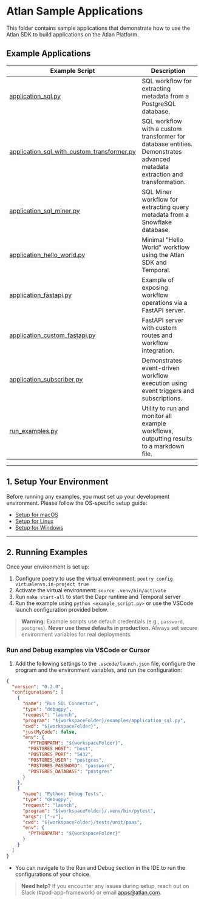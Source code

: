 # Atlan Sample Applications

This folder contains sample applications that demonstrate how to use the Atlan SDK to build applications on the Atlan Platform.

## Example Applications

| Example Script | Description |
|---------------|-------------|
| [application_sql.py](./application_sql.py) | SQL workflow for extracting metadata from a PostgreSQL database. |
| [application_sql_with_custom_transformer.py](./application_sql_with_custom_transformer.py) | SQL workflow with a custom transformer for database entities. Demonstrates advanced metadata extraction and transformation. |
| [application_sql_miner.py](./application_sql_miner.py) | SQL Miner workflow for extracting query metadata from a Snowflake database. |
| [application_hello_world.py](./application_hello_world.py) | Minimal "Hello World" workflow using the Atlan SDK and Temporal. |
| [application_fastapi.py](./application_fastapi.py) | Example of exposing workflow operations via a FastAPI server. |
| [application_custom_fastapi.py](./application_custom_fastapi.py) | FastAPI server with custom routes and workflow integration. |
| [application_subscriber.py](./application_subscriber.py) | Demonstrates event-driven workflow execution using event triggers and subscriptions. |
| [run_examples.py](./run_examples.py) | Utility to run and monitor all example workflows, outputting results to a markdown file. |

---

## 1. Setup Your Environment

Before running any examples, you must set up your development environment. Please follow the OS-specific setup guide:

- [Setup for macOS](../docs/docs/setup/MAC.md)
- [Setup for Linux](../docs/docs/setup/LINUX.md)
- [Setup for Windows](../docs/docs/setup/WINDOWS.md)

---

## 2. Running Examples

Once your environment is set up:

1. Configure poetry to use the virtual environment: `poetry config virtualenvs.in-project true`
2. Activate the virtual environment: `source .venv/bin/activate`
3. Run `make start-all` to start the Dapr runtime and Temporal server
4. Run the example using `python <example_script.py>` or use the VSCode launch configuration provided below.

> **Warning:**
> Example scripts use default credentials (e.g., `password`, `postgres`). **Never use these defaults in production.** Always set secure environment variables for real deployments.

### Run and Debug examples via VSCode or Cursor

1. Add the following settings to the `.vscode/launch.json` file, configure the program and the environment variables, and run the configuration:

```json
{
  "version": "0.2.0",
  "configurations": [
    {
      "name": "Run SQL Connector",
      "type": "debugpy",
      "request": "launch",
      "program": "${workspaceFolder}/examples/application_sql.py",
      "cwd": "${workspaceFolder}",
      "justMyCode": false,
      "env": {
        "PYTHONPATH": "${workspaceFolder}",
        "POSTGRES_HOST": "host",
        "POSTGRES_PORT": "5432",
        "POSTGRES_USER": "postgres",
        "POSTGRES_PASSWORD": "password",
        "POSTGRES_DATABASE": "postgres"
      }
    },
    {
      "name": "Python: Debug Tests",
      "type": "debugpy",
      "request": "launch",
      "program": "${workspaceFolder}/.venv/bin/pytest",
      "args": ["-v"],
      "cwd": "${workspaceFolder}/tests/unit/paas",
      "env": {
        "PYTHONPATH": "${workspaceFolder}"
      }
    }
  ]
}
```

- You can navigate to the Run and Debug section in the IDE to run the configurations of your choice.

> **Need help?** If you encounter any issues during setup, reach out on Slack (#pod-app-framework) or email apps@atlan.com.
